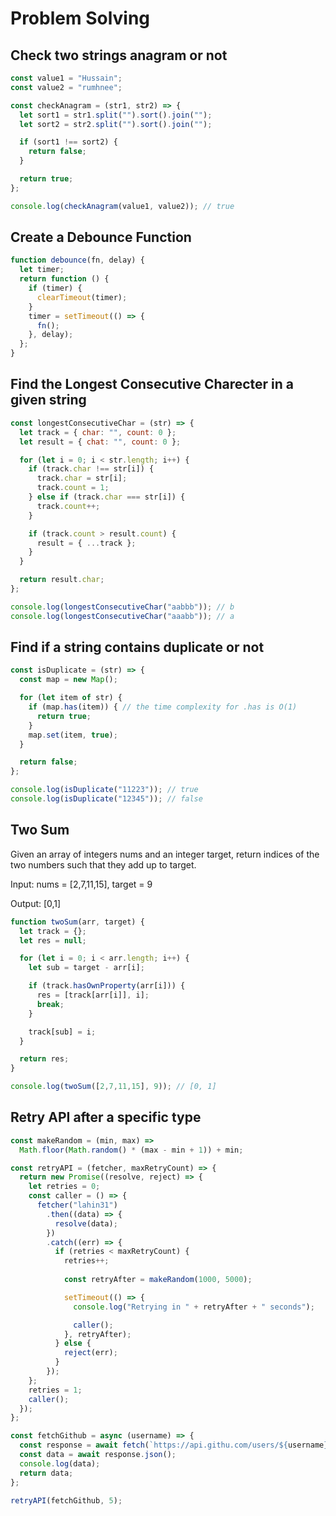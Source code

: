 # Problem Solving

## Check two strings anagram or not

```js
const value1 = "Hussain";
const value2 = "rumhnee";

const checkAnagram = (str1, str2) => {
  let sort1 = str1.split("").sort().join("");
  let sort2 = str2.split("").sort().join("");

  if (sort1 !== sort2) {
    return false;
  }

  return true;
};

console.log(checkAnagram(value1, value2)); // true
```

## Create a Debounce Function

```js
function debounce(fn, delay) {
  let timer;
  return function () {
    if (timer) {
      clearTimeout(timer);
    }
    timer = setTimeout(() => {
      fn();
    }, delay);
  };
}
```

## Find the Longest Consecutive Charecter in a given string

```js
const longestConsecutiveChar = (str) => {
  let track = { char: "", count: 0 };
  let result = { chat: "", count: 0 };

  for (let i = 0; i < str.length; i++) {
    if (track.char !== str[i]) {
      track.char = str[i];
      track.count = 1;
    } else if (track.char === str[i]) {
      track.count++;
    }

    if (track.count > result.count) {
      result = { ...track };
    }
  }

  return result.char;
};

console.log(longestConsecutiveChar("aabbb")); // b
console.log(longestConsecutiveChar("aaabb")); // a
```

## Find if a string contains duplicate or not

```js
const isDuplicate = (str) => {
  const map = new Map();

  for (let item of str) {
    if (map.has(item)) { // the time complexity for .has is O(1)
      return true;
    }
    map.set(item, true);
  }

  return false;
};

console.log(isDuplicate("11223")); // true
console.log(isDuplicate("12345")); // false
```

## Two Sum 

Given an array of integers nums and an integer target, return indices of the two numbers such that they add up to target.

Input: nums = [2,7,11,15], target = 9

Output: [0,1]

```js
function twoSum(arr, target) {
  let track = {};
  let res = null;

  for (let i = 0; i < arr.length; i++) {
    let sub = target - arr[i];

    if (track.hasOwnProperty(arr[i])) {
      res = [track[arr[i]], i];
      break;
    }

    track[sub] = i;
  }

  return res;
}

console.log(twoSum([2,7,11,15], 9)); // [0, 1]
```

## Retry API after a specific type

```js
const makeRandom = (min, max) =>
  Math.floor(Math.random() * (max - min + 1)) + min;

const retryAPI = (fetcher, maxRetryCount) => {
  return new Promise((resolve, reject) => {
    let retries = 0;
    const caller = () => {
      fetcher("lahin31")
        .then((data) => {
          resolve(data);
        })
        .catch((err) => {
          if (retries < maxRetryCount) {
            retries++;
            
            const retryAfter = makeRandom(1000, 5000);

            setTimeout(() => {
              console.log("Retrying in " + retryAfter + " seconds");

              caller();
            }, retryAfter);
          } else {
            reject(err);
          }
        });
    };
    retries = 1;
    caller();
  });
};

const fetchGithub = async (username) => {
  const response = await fetch(`https://api.githu.com/users/${username}`);
  const data = await response.json();
  console.log(data);
  return data;
};

retryAPI(fetchGithub, 5);
```
